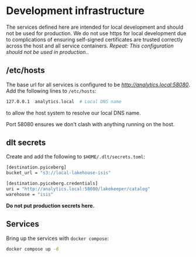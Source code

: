 # Development infrastructure

The services defined here are intended for local development and should not be used for production.
We do not use https for local development due to complications of ensuring self-signed
certificates are trusted correctly across the host and all service containers.
*Repeat: This configuration should not be used in production.*.

## /etc/hosts

The base url for all services is configured to be *http://analytics.local:58080*.
Add the following lines to `/etc/hosts`:

```sh
127.0.0.1  analytics.local  # Local DNS name
```

to allow the host system to resolve our local DNS name.

Port 58080 ensures we don't clash with anything running on the host.

## dlt secrets

Create and add the following to `$HOME/.dlt/secrets.toml`:

```sh
[destination.pyiceberg]
bucket_url = "s3://local-lakehouse-isis"

[destination.pyiceberg.credentials]
uri = "http://analytics.local:58080/lakekeeper/catalog"
warehouse = "isis"
```

**Do not put production secrets here.**

## Services

Bring up the services with `docker compose`:

```sh
docker compose up -d
```
